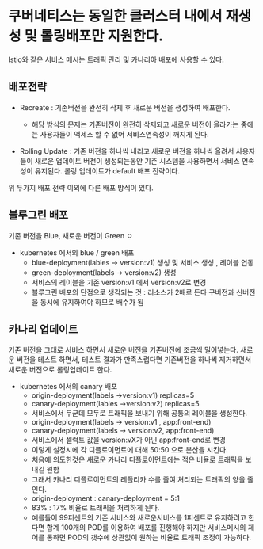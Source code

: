 # 쿠버네티스는 동일한 클러스터 내에서 재생성 및 롤링배포만 지원한다.
Istio와 같은 서비스 메시는 트래픽 관리 및 카나리아 배포에 사용할 수 있다.

## 배포전략

* Recreate : 기존버전을 완전히 삭제 후 새로운 버전을 생성하여 배포한다.
  - 해당 방식의 문제는 기존버전이 완전히 삭제되고 새로운 버전이 올라가는 중에는
    사용자들이 액세스 할 수 없어 서비스연속성이 깨지게 된다.

* Rolling Update : 기존 버전을 하나씩 내리고 새로운 버전을 하나씩 올려서
  사용자들이 새로운 업데이트 버전이 생성되는동안 기존 시스템을 사용하면서
  서비스 연속성이 유지된다.
  롤링 업데이트가 default 배포 전략이다.

위 두가지 배포 전략 이외에 다른 배포 방식이 있다.

## 블루그린 배포
  기존 버전을 Blue, 새로운 버전이 Green
  ㅇ

  - kubernetes 에서의 blue / green 배포
    - blue-deployment(lables -> version:v1) 생성 및 서비스 생성 , 레이블 연동
    - green-deployment(labels -> version:v2) 생성
    - 서비스의 레이블을 기존 version:v1 에서 version:v2로 변경
    - 블루그린 배포의 단점으로 생각되는 것 : 리소스가 2배로 든다
      구버전과 신버전을 동시에 유지하여야 하므로 배수가 됨

## 카나리 업데이트
  기존 버전을 그대로 서비스 하면서 새로운 버전을 기존버전에 조금씩 밀어넣는다.
  새로운 버전을 테스트 하면서, 테스트 결과가 만족스럽다면 기존버전을 하나씩 제거하면서 새로운 버전으로 롤링업데이트 한다.
  
  - kubernetes 에서의 canary 배포
    - origin-deployment(labels ->version:v1) replicas=5
    - canary-deployment(lables ->version:v2) replicas=5
    - 서비스에서 두군데 모두로 트래픽을 보내기 위해 공통의 레이블을 생성한다.
    - origin-deployment(labels -> version:v1 , app:front-end)
    - canary-deployment(labels -> version:v2, app:front-end)
    - 서비스에서 셀럭트 값을 version:vX가 아닌 app:front-end로 변경
    - 이렇게 설정시에 각 디플로이먼트에 대해 50:50 으로 분산을 시킨다.
    - 처음에 의도한것은 새로운 카나리 디플로이먼트에는 적은 비율로 트래픽을 보내길 원함
    - 그래서 카나리 디플로이먼트의 레플리카 수를 줄여 처리되는 트래픽의 양을 줄인다.
    - origin-deployment : canary-deployment = 5:1
    - 83% : 17% 비율로 트래픽을 처리하게 된다.
    - 예를들어 99퍼센트의 기존 서비스와 새로운서비스를 1퍼센트로 유지하려고 한다면 합계 100개의 POD를 이용하여 배포를 진행해야 하지만 서비스메시의 제어를 통하면 POD의 갯수에 상관없이 원하는 비율로 트래픽 조정이 가능하다.